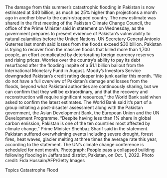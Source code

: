 The damage from this summer’s catastrophic flooding in Pakistan is now estimated at $40 billion, as much as 25% higher than projections a month ago in another blow to the cash-strapped country.
The new estimate was shared in the first meeting of the Pakistan Climate Change Council, the office of the Prime Minister said in statement on Wednesday, as the government prepares to present evidence of Pakistan’s vulnerability to natural calamities before the United Nations. UN Secretary General Antonio Guterres last month said losses from the floods exceed $30 billion.
Pakistan is trying to recover from the massive floods that killed more than 1,700 people, an effort complicated by deteriorating foreign currency reserves and rising prices. Worries over the country’s ability to pay its debt resurfaced after the flooding inspite of a $1.1 billion bailout from the International Monetary Fund in August. Moody’s Investors Service downgraded Pakistan’s credit rating deeper into junk earlier this month.
“We do not have a full overview of Pakistan’s damage and losses from the floods, beyond what Pakistani authorities are continuously sharing, but we can confirm that they will be extraordinary, and that the recovery and reconstruction will require significant resources,” the World Bank said when asked to confirm the latest estimates.
The World Bank said it’s part of a group initiating a post-disaster assessment along with the Pakistan government, the Asian Development Bank, the European Union and the UN Development Programme.
“Despite having less than 1% share in global carbon emission, Pakistan is one of the ten countries most affected by climate change,” Prime Minister Shehbaz Sharif said in the statement.
Pakistan suffered overwhelming events including severe drought, forest fires, heat waves, glacier melting at three times the average rate this year, according to the statement. The UN’s climate change conference is scheduled for next month.
Photograph: People pass a collapsed building following flooding in Jaffarabad district, Pakistan, on Oct. 1, 2022. Photo credit: Fida Hussain/AFP/Getty Images

Topics
Catastrophe
Flood
